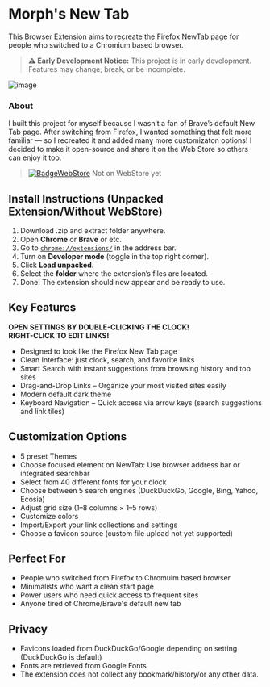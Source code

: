 # Morph's New Tab
This Browser Extension aims to recreate the Firefox NewTab page for people who switched to a Chromium based browser.

> **⚠️ Early Development Notice:** This project is in early development. Features may change, break, or be incomplete.  

![image](https://github.com/user-attachments/assets/02845ea5-281c-40d5-998b-2691a559cad9)

### About
I built this project for myself because I wasn’t a fan of Brave’s default New Tab page.
After switching from Firefox, I wanted something that felt more familiar — so I recreated it and added many more customizaton options!
I decided to make it open-source and share it on the Web Store so others can enjoy it too.
<br>
>[![BadgeWebStore]][WebStore] Not on WebStore yet

## Install Instructions (Unpacked Extension/Without WebStore)

1. Download .zip and extract folder anywhere.
2. Open **Chrome** or **Brave** or etc.
3. Go to [`chrome://extensions/`](chrome://extensions/) in the address bar.
4. Turn on **Developer mode** (toggle in the top right corner).
5. Click **Load unpacked**.
6. Select the **folder** where the extension’s files are located.
7. Done! The extension should now appear and be ready to use. 

## Key Features

**OPEN SETTINGS BY DOUBLE-CLICKING THE CLOCK!**  
**RIGHT-CLICK TO EDIT LINKS!**
- Designed to look like the Firefox New Tab page
- Clean Interface: just clock, search, and favorite links
- Smart Search with instant suggestions from browsing history and top sites
- Drag-and-Drop Links – Organize your most visited sites easily
- Modern default dark theme
- Keyboard Navigation – Quick access via arrow keys (search suggestions and link tiles)

## Customization Options

- 5 preset Themes
- Choose focused element on NewTab: Use browser address bar or integrated searchbar
- Select from 40 different fonts for your clock
- Choose between 5 search engines (DuckDuckGo, Google, Bing, Yahoo, Ecosia)
- Adjust grid size (1–8 columns × 1–5 rows)
- Customize colors
- Import/Export your link collections and settings
- Choose a favicon source (custom file upload not yet supported)

## Perfect For

- People who switched from Firefox to Chromuim based browser
- Minimalists who want a clean start page
- Power users who need quick access to frequent sites
- Anyone tired of Chrome/Brave's default new tab

## Privacy

- Favicons loaded from DuckDuckGo/Google depending on setting (DuckDuckGo is default)
- Fonts are retrieved from Google Fonts
- The extension does not collect any bookmark/history/or any other data.

[BadgeWebStore]: https://img.shields.io/badge/Get%20on-Chrome%20WebStore-239F42
[WebStore]: https://chromewebstore.google.com/
